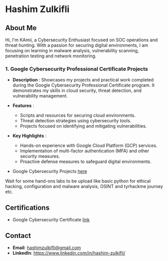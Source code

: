 # Hashim Zulkifli

## About Me
Hi, I'm KAmii, a Cybersecurity Enthusiast focused on SOC operations and threat hunting. With a passion for securing digital environments, I am focusing on learning in malware analysis, vulnerability scanning, penetration testing and network monitoring.

### 1. **Google Cybersecurity Professional Certificate Projects**

- **Description** : Showcases my projects and practical work completed during the Google Cybersecurity Professional Certificate program. It demonstrates my skills in cloud security, threat detection, and vulnerability management.
- **Features** :
  - Scripts and resources for securing cloud environments.  
  - Threat detection strategies using cybersecurity tools.  
  - Projects focused on identifying and mitigating vulnerabilities.  
- **Key Highlights** :
  - Hands-on experience with Google Cloud Platform (GCP) services.  
  - Implementation of multi-factor authentication (MFA) and other security measures.  
  - Proactive defense measures to safeguard digital environments.
    
- Google Cybersecurity Projects [here](https://github.com/KAmii-cxo/Google-Cybersecurity-Certs-Projects)

Wait for some hand-ons labs to be upload like basic python for ethical hacking, configuration and malware analysis, OSINT and tyrhackme journey etc. 


## Certifications
- Google Cybersecurity Certificate [link](https://coursera.org/share/c54a640b6cb6f38d61a229826c7821f3)


## Contact
- **Email**: hashimzulkifli@gmail.com
- **LinkedIn**: https://www.linkedin.com/in/hashim-zulkifli/

